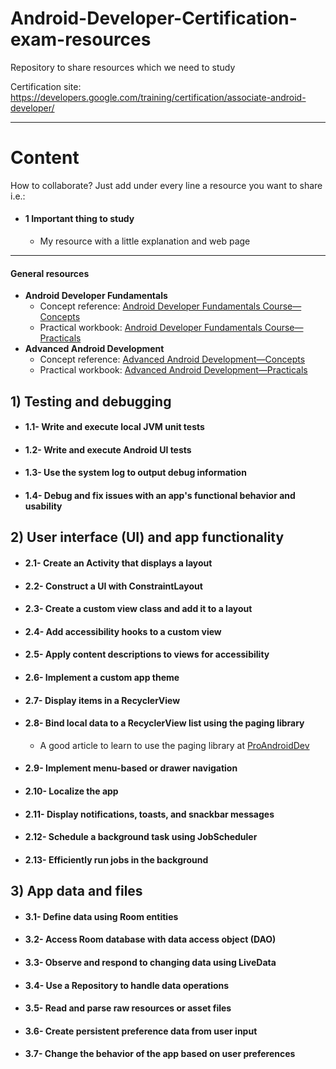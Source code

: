 # Android-Developer-Certification-exam-resources
Repository to share resources which we need to study

Certification site: https://developers.google.com/training/certification/associate-android-developer/

---
# Content

How to collaborate? Just add under every line a resource you want to share i.e.:

* #### 1 Important thing to study
  * My resource with a little explanation and web page
---

#### General resources
  * __Android Developer Fundamentals__
     * Concept reference: [Android Developer Fundamentals Course—Concepts](https://legacy.gitbook.com/book/google-developer-training/android-developer-fundamentals-course-concepts/details)
     * Practical workbook: [Android Developer Fundamentals Course—Practicals](https://legacy.gitbook.com/book/google-developer-training/android-developer-fundamentals-course-practicals/details)
  * __Advanced Android Development__
     * Concept reference: [Advanced Android Development—Concepts](https://legacy.gitbook.com/book/google-developer-training/android-developer-advanced-course-practicals/details)
     * Practical workbook: [Advanced Android Development—Practicals](https://legacy.gitbook.com/book/google-developer-training/android-developer-advanced-course-practicals/details)


## 1) Testing and debugging

  * #### 1.1- Write and execute local JVM unit tests
  * #### 1.2- Write and execute Android UI tests
  * #### 1.3- Use the system log to output debug information
  * #### 1.4- Debug and fix issues with an app's functional behavior and usability


## 2) User interface (UI) and app functionality

  * #### 2.1- Create an Activity that displays a layout
  * #### 2.2- Construct a UI with ConstraintLayout
  * #### 2.3- Create a custom view class and add it to a layout
  * #### 2.4- Add accessibility hooks to a custom view
  * #### 2.5- Apply content descriptions to views for accessibility
  * #### 2.6- Implement a custom app theme
  * #### 2.7- Display items in a RecyclerView
  * #### 2.8- Bind local data to a RecyclerView list using the paging library
      * A good article to learn to use the paging library at [ProAndroidDev](https://proandroiddev.com/8-steps-to-implement-paging-library-in-android-d02500f7fffe)
  * #### 2.9- Implement menu-based or drawer navigation
  * #### 2.10- Localize the app
  * #### 2.11- Display notifications, toasts, and snackbar messages
  * #### 2.12- Schedule a background task using JobScheduler
  * #### 2.13- Efficiently run jobs in the background
 
 
## 3) App data and files

  * #### 3.1- Define data using Room entities
  * #### 3.2- Access Room database with data access object (DAO)
  * #### 3.3- Observe and respond to changing data using LiveData
  * #### 3.4- Use a Repository to handle data operations
  * #### 3.5- Read and parse raw resources or asset files
  * #### 3.6- Create persistent preference data from user input
  * #### 3.7- Change the behavior of the app based on user preferences


